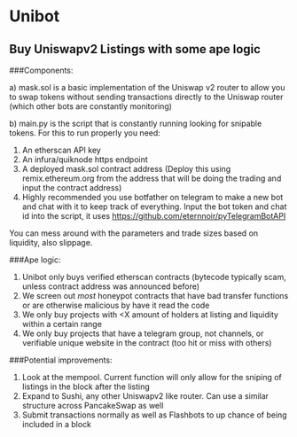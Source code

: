 # Unibot
## Buy Uniswapv2 Listings with some ape logic

###Components:

a) mask.sol is a basic implementation of the Uniswap v2 router to allow you to swap tokens without sending transactions directly to the Uniswap router (which other bots are constantly monitoring)

b) main.py is the script that is constantly running looking for snipable tokens. For this to run properly you need:

1. An etherscan API key
2. An infura/quiknode https endpoint
3. A deployed mask.sol contract address (Deploy this using remix.ethereum.org from the address that will be doing the trading and input the contract address)
4. Highly recommended you use botfather on telegram to make a new bot and chat with it to keep track of everything. Input the bot token and chat id into the script, it uses https://github.com/eternnoir/pyTelegramBotAPI

You can mess around with the parameters and trade sizes based on liquidity, also slippage. 

###Ape logic:

1. Unibot only buys verified etherscan contracts (bytecode typically scam, unless contract address was announced before)
2. We screen out *most* honeypot contracts that have bad transfer functions or are otherwise malicious by have it read the code
3. We only buy projects with <X amount of holders at listing and liquidity within a certain range
4. We only buy projects that have a telegram group, not channels, or verifiable unique website in the contract (too hit or miss with others)

###Potential improvements:

1. Look at the mempool. Current function will only allow for the sniping of listings in the block after the listing
2. Expand to Sushi, any other Uniswapv2 like router. Can use a similar structure across PancakeSwap as well
3. Submit transactions normally as well as Flashbots to up chance of being included in a block
